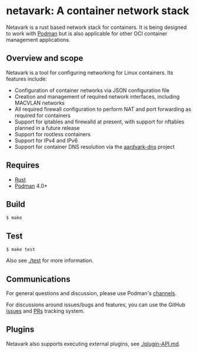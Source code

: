 # netavark: A container network stack

Netavark is a rust based network stack for containers.  It is being designed
to work with [Podman](https://github.com/containers/podman) but is also applicable
for other OCI container management applications.

## Overview and scope

Netavark is a tool for configuring networking for Linux containers. Its features include:
* Configuration of container networks via JSON configuration file
* Creation and management of required network interfaces, including MACVLAN networks
* All required firewall configuration to perform NAT and port forwarding as required for containers
* Support for iptables and firewalld at present, with support for nftables planned in a future release
* Support for rootless containers
* Support for IPv4 and IPv6
* Support for container DNS resolution via the [aardvark-dns](https://github.com/containers/aardvark-dns) project

## Requires

- [Rust](https://www.rust-lang.org/tools/install)
- [Podman](https://podman.io/docs) 4.0+

## Build

```console
$ make
```
## Test
```console
$ make test
```
Also see [./test](./test/README.md) for more information.

## Communications

For general questions and discussion, please use Podman's
[channels](https://podman.io/community/#slack-irc-matrix-and-discord).

For discussions around issues/bugs and features, you can use the GitHub
[issues](https://github.com/containers/netavark/issues)
and [PRs](https://github.com/containers/netavark/pulls) tracking system.

## Plugins

Netavark also supports executing external plugins, see [./plugin-API.md](./plugin-API.md).
